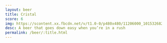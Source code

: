 ```yaml
---
layout: beer
title: Cristal
score: 6
img: https://scontent.xx.fbcdn.net/v/t1.0-0/p480x480/11206000_10153268256698745_6063621327290165780_n.jpg?oh=23e6574dd74edf65762f0807f8de487f&oe=58D3A2FD
desc: A beer that goes down easy when you’re in a rush
permalink: /beer/:title.html
---
```

